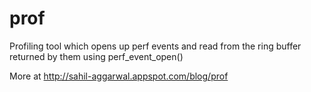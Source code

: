 # prof

Profiling tool which opens up perf events and read from the ring buffer returned by them using perf_event_open()

More at http://sahil-aggarwal.appspot.com/blog/prof
